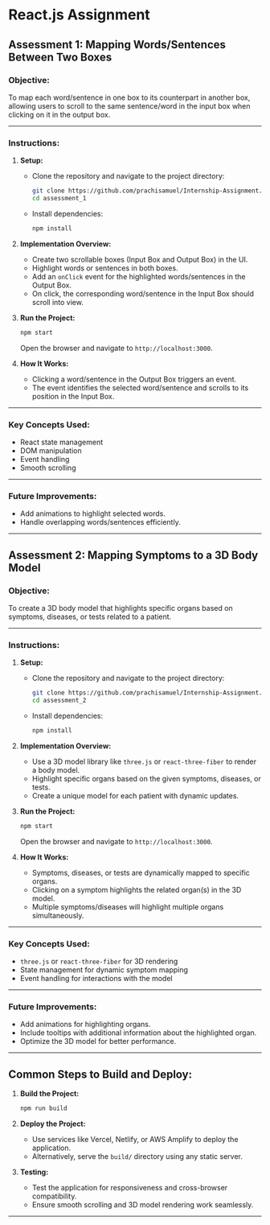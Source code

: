 # React.js Assignment

## **Assessment 1: Mapping Words/Sentences Between Two Boxes**

### **Objective:**
To map each word/sentence in one box to its counterpart in another box, allowing users to scroll to the same sentence/word in the input box when clicking on it in the output box.

---

### **Instructions:**
1. **Setup:**
   - Clone the repository and navigate to the project directory:
     ```bash
     git clone https://github.com/prachisamuel/Internship-Assignment.git
     cd assessment_1
     ```
   - Install dependencies:
     ```bash
     npm install
     ```

2. **Implementation Overview:**
   - Create two scrollable boxes (Input Box and Output Box) in the UI.
   - Highlight words or sentences in both boxes.
   - Add an `onClick` event for the highlighted words/sentences in the Output Box.
   - On click, the corresponding word/sentence in the Input Box should scroll into view.

3. **Run the Project:**
   ```bash
   npm start
   ```
   Open the browser and navigate to `http://localhost:3000`.

4. **How It Works:**
   - Clicking a word/sentence in the Output Box triggers an event.
   - The event identifies the selected word/sentence and scrolls to its position in the Input Box.

---

### **Key Concepts Used:**
- React state management
- DOM manipulation
- Event handling
- Smooth scrolling

---

### **Future Improvements:**
- Add animations to highlight selected words.
- Handle overlapping words/sentences efficiently.

---

## **Assessment 2: Mapping Symptoms to a 3D Body Model**

### **Objective:**
To create a 3D body model that highlights specific organs based on symptoms, diseases, or tests related to a patient.

---

### **Instructions:**
1. **Setup:**
   - Clone the repository and navigate to the project directory:
     ```bash
     git clone https://github.com/prachisamuel/Internship-Assignment.git
     cd assessment_2
     ```
   - Install dependencies:
     ```bash
     npm install
     ```

2. **Implementation Overview:**
   - Use a 3D model library like `three.js` or `react-three-fiber` to render a body model.
   - Highlight specific organs based on the given symptoms, diseases, or tests.
   - Create a unique model for each patient with dynamic updates.

3. **Run the Project:**
   ```bash
   npm start
   ```
   Open the browser and navigate to `http://localhost:3000`.

4. **How It Works:**
   - Symptoms, diseases, or tests are dynamically mapped to specific organs.
   - Clicking on a symptom highlights the related organ(s) in the 3D model.
   - Multiple symptoms/diseases will highlight multiple organs simultaneously.

---

### **Key Concepts Used:**
- `three.js` or `react-three-fiber` for 3D rendering
- State management for dynamic symptom mapping
- Event handling for interactions with the model

---

### **Future Improvements:**
- Add animations for highlighting organs.
- Include tooltips with additional information about the highlighted organ.
- Optimize the 3D model for better performance.

---

## **Common Steps to Build and Deploy:**
1. **Build the Project:**
   ```bash
   npm run build
   ```

2. **Deploy the Project:**
   - Use services like Vercel, Netlify, or AWS Amplify to deploy the application.
   - Alternatively, serve the `build/` directory using any static server.

3. **Testing:**
   - Test the application for responsiveness and cross-browser compatibility.
   - Ensure smooth scrolling and 3D model rendering work seamlessly.

---
